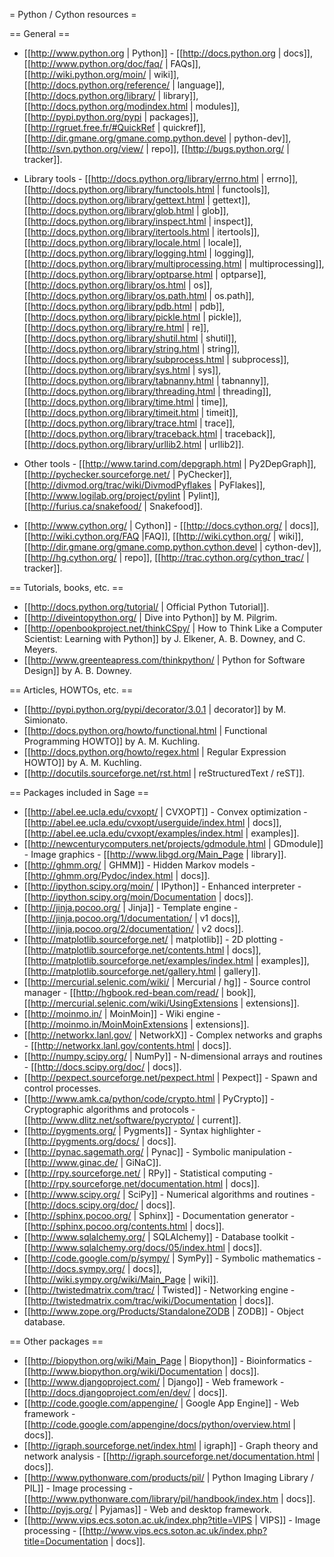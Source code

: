 = Python / Cython resources =

== General ==

 * [[http://www.python.org | Python]] - [[http://docs.python.org | docs]], [[http://www.python.org/doc/faq/ | FAQs]], [[http://wiki.python.org/moin/ | wiki]], [[http://docs.python.org/reference/ | language]], [[http://docs.python.org/library/ | library]], [[http://docs.python.org/modindex.html | modules]], [[http://pypi.python.org/pypi | packages]], [[http://rgruet.free.fr/#QuickRef | quickref]], [[http://dir.gmane.org/gmane.comp.python.devel | python-dev]], [[http://svn.python.org/view/ | repo]], [[http://bugs.python.org/ | tracker]].

 * Library tools - [[http://docs.python.org/library/errno.html | errno]], [[http://docs.python.org/library/functools.html | functools]], [[http://docs.python.org/library/gettext.html | gettext]], [[http://docs.python.org/library/glob.html | glob]], [[http://docs.python.org/library/inspect.html | inspect]], [[http://docs.python.org/library/itertools.html | itertools]], [[http://docs.python.org/library/locale.html | locale]], [[http://docs.python.org/library/logging.html | logging]], [[http://docs.python.org/library/multiprocessing.html | multiprocessing]], [[http://docs.python.org/library/optparse.html | optparse]], [[http://docs.python.org/library/os.html | os]], [[http://docs.python.org/library/os.path.html | os.path]], [[http://docs.python.org/library/pdb.html | pdb]], [[http://docs.python.org/library/pickle.html | pickle]], [[http://docs.python.org/library/re.html | re]], [[http://docs.python.org/library/shutil.html | shutil]], [[http://docs.python.org/library/string.html | string]], [[http://docs.python.org/library/subprocess.html | subprocess]], [[http://docs.python.org/library/sys.html | sys]], [[http://docs.python.org/library/tabnanny.html | tabnanny]], [[http://docs.python.org/library/threading.html | threading]], [[http://docs.python.org/library/time.html | time]], [[http://docs.python.org/library/timeit.html | timeit]], [[http://docs.python.org/library/trace.html | trace]], [[http://docs.python.org/library/traceback.html | traceback]], [[http://docs.python.org/library/urllib2.html | urllib2]].

 * Other tools - [[http://www.tarind.com/depgraph.html | Py2DepGraph]], [[http://pychecker.sourceforge.net/ | PyChecker]], [[http://divmod.org/trac/wiki/DivmodPyflakes | PyFlakes]], [[http://www.logilab.org/project/pylint | Pylint]], [[http://furius.ca/snakefood/ | Snakefood]].

 * [[http://www.cython.org/ | Cython]] - [[http://docs.cython.org/ | docs]], [[http://wiki.cython.org/FAQ |FAQ]], [[http://wiki.cython.org/ | wiki]], [[http://dir.gmane.org/gmane.comp.python.cython.devel | cython-dev]], [[http://hg.cython.org/ | repo]], [[http://trac.cython.org/cython_trac/ | tracker]].

== Tutorials, books, etc. ==
 * [[http://docs.python.org/tutorial/ | Official Python Tutorial]].
 * [[http://diveintopython.org/ | Dive into Python]] by M. Pilgrim.
 * [[http://openbookproject.net/thinkCSpy/ | How to Think Like a Computer Scientist: Learning with Python]] by J. Elkener, A. B. Downey, and C. Meyers.
 * [[http://www.greenteapress.com/thinkpython/ | Python for Software Design]] by A. B. Downey.

== Articles, HOWTOs, etc. ==
 * [[http://pypi.python.org/pypi/decorator/3.0.1 | decorator]] by M. Simionato.
 * [[http://docs.python.org/howto/functional.html | Functional Programming HOWTO]] by A. M. Kuchling.
 * [[http://docs.python.org/howto/regex.html | Regular Expression HOWTO]] by A. M. Kuchling.
 * [[http://docutils.sourceforge.net/rst.html | reStructuredText / reST]].

== Packages included in Sage ==
 * [[http://abel.ee.ucla.edu/cvxopt/ | CVXOPT]] - Convex optimization - [[http://abel.ee.ucla.edu/cvxopt/userguide/index.html | docs]], [[http://abel.ee.ucla.edu/cvxopt/examples/index.html | examples]].
 * [[http://newcenturycomputers.net/projects/gdmodule.html | GDmodule]] - Image graphics - [[http://www.libgd.org/Main_Page | library]].
 * [[http://ghmm.org/ | GHMM]] - Hidden Markov models - [[http://ghmm.org/Pydoc/index.html | docs]].
 * [[http://ipython.scipy.org/moin/ | IPython]] - Enhanced interpreter - [[http://ipython.scipy.org/moin/Documentation | docs]].
 * [[http://jinja.pocoo.org/ | Jinja]] - Template engine - [[http://jinja.pocoo.org/1/documentation/ | v1 docs]], [[http://jinja.pocoo.org/2/documentation/ | v2 docs]].
 * [[http://matplotlib.sourceforge.net/ | matplotlib]] - 2D plotting - [[http://matplotlib.sourceforge.net/contents.html | docs]], [[http://matplotlib.sourceforge.net/examples/index.html | examples]], [[http://matplotlib.sourceforge.net/gallery.html | gallery]].
 * [[http://mercurial.selenic.com/wiki/ | Mercurial / hg]] - Source control manager - [[http://hgbook.red-bean.com/read/ | book]], [[http://mercurial.selenic.com/wiki/UsingExtensions | extensions]].
 * [[http://moinmo.in/ | MoinMoin]] - Wiki engine - [[http://moinmo.in/MoinMoinExtensions | extensions]].
 * [[http://networkx.lanl.gov/ | NetworkX]] - Complex networks and graphs - [[http://networkx.lanl.gov/contents.html | docs]].
 * [[http://numpy.scipy.org/ | NumPy]] - N-dimensional arrays and routines - [[http://docs.scipy.org/doc/ | docs]].
 * [[http://pexpect.sourceforge.net/pexpect.html | Pexpect]] - Spawn and control processes.
 * [[http://www.amk.ca/python/code/crypto.html | PyCrypto]] - Cryptographic algorithms and protocols - [[http://www.dlitz.net/software/pycrypto/ | current]].
 * [[http://pygments.org/ | Pygments]]  - Syntax highlighter - [[http://pygments.org/docs/ | docs]].
 * [[http://pynac.sagemath.org/ | Pynac]] - Symbolic manipulation - [[http://www.ginac.de/ | GiNaC]].
 * [[http://rpy.sourceforge.net/ | RPy]] - Statistical computing - [[http://rpy.sourceforge.net/documentation.html | docs]].
 * [[http://www.scipy.org/ | SciPy]] - Numerical algorithms and routines - [[http://docs.scipy.org/doc/ | docs]].
 * [[http://sphinx.pocoo.org/ | Sphinx]] - Documentation generator - [[http://sphinx.pocoo.org/contents.html | docs]].
 * [[http://www.sqlalchemy.org/ | SQLAlchemy]] - Database toolkit - [[http://www.sqlalchemy.org/docs/05/index.html | docs]].
 * [[http://code.google.com/p/sympy/ | SymPy]] - Symbolic mathematics - [[http://docs.sympy.org/ | docs]], [[http://wiki.sympy.org/wiki/Main_Page | wiki]].
 * [[http://twistedmatrix.com/trac/ | Twisted]] - Networking engine - [[http://twistedmatrix.com/trac/wiki/Documentation | docs]].
 * [[http://www.zope.org/Products/StandaloneZODB | ZODB]] - Object database.

== Other packages ==
 * [[http://biopython.org/wiki/Main_Page | Biopython]] - Bioinformatics - [[http://www.biopython.org/wiki/Documentation | docs]].
 * [[http://www.djangoproject.com/ | Django]] - Web framework - [[http://docs.djangoproject.com/en/dev/ | docs]].
 * [[http://code.google.com/appengine/ | Google App Engine]] - Web framework - [[http://code.google.com/appengine/docs/python/overview.html | docs]].
 * [[http://igraph.sourceforge.net/index.html | igraph]] - Graph theory and network analysis - [[http://igraph.sourceforge.net/documentation.html | docs]].
 * [[http://www.pythonware.com/products/pil/ | Python Imaging Library / PIL]] - Image processing - [[http://www.pythonware.com/library/pil/handbook/index.htm | docs]].
 * [[http://pyjs.org/ | Pyjamas]] - Web and desktop framework.
 * [[http://www.vips.ecs.soton.ac.uk/index.php?title=VIPS | VIPS]] - Image processing - [[http://www.vips.ecs.soton.ac.uk/index.php?title=Documentation | docs]].
